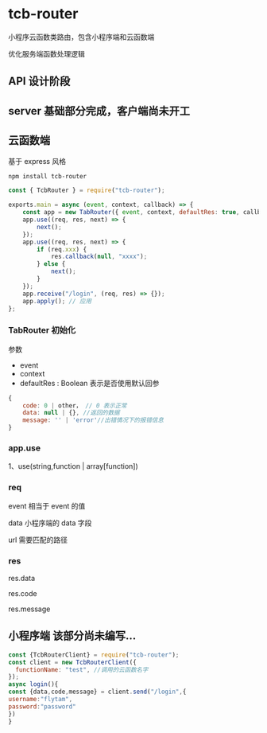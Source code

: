 # tcb-router

小程序云函数类路由，包含小程序端和云函数端

优化服务端函数处理逻辑

## API 设计阶段

## server 基础部分完成，客户端尚未开工

## 云函数端

基于 express 风格

```bash
npm install tcb-router
```

```javascript
const { TcbRouter } = require("tcb-router");

exports.main = async (event, context, callback) => {
    const app = new TabRouter({ event, context, defaultRes: true, callback });
    app.use((req, res, next) => {
        next();
    });
    app.use((req, res, next) => {
        if (req.xxx) {
            res.callback(null, "xxxx");
        } else {
            next();
        }
    });
    app.receive("/login", (req, res) => {});
    app.apply(); // 应用
};
```

### TabRouter 初始化

参数

-   event
-   context
-   defaultRes : Boolean 表示是否使用默认回参

```javascript
{
    code: 0 | other， // 0 表示正常
    data: null | {}, //返回的数据
    message: '' | 'error'//出错情况下的报错信息
}
```

### app.use

1、use(string,function | array[function])

### req

event 相当于 event 的值

data 小程序端的 data 字段

url 需要匹配的路径

### res

res.data

res.code

res.message

## 小程序端 该部分尚未编写...

```javascript
const {TcbRouterClient} = require("tcb-router");
const client = new TcbRouterClient({
  functionName: "test", //调用的云函数名字
});
async login(){
const {data,code,message} = client.send("/login",{
username:"flytam",
password:"password"
})
}
```
